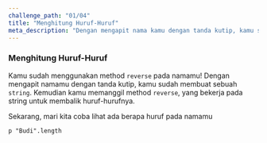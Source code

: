 ```yaml
---
challenge_path: "01/04"
title: "Menghitung Huruf-Huruf"
meta_description: "Dengan mengapit nama kamu dengan tanda kutip, kamu sudah membuat sebuah string. Lalu kamu memanggil method reverse yang bekerja pada string itu untuk membalik huruf-hurufnya."
---
```


### Menghitung Huruf-Huruf

Kamu sudah menggunakan method `reverse` pada namamu! Dengan mengapit namamu dengan tanda kutip, kamu sudah membuat sebuah `string`. Kemudian kamu memanggil method `reverse`, yang bekerja pada string untuk membalik huruf-hurufnya.

Sekarang, mari kita coba lihat ada berapa huruf pada namamu

`
p "Budi".length
`